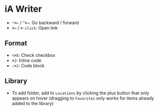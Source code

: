 # iA Writer

- `⌃⌘←` / `^⌘→`: Go backward / forward
- `⌘↩` / `⌘-click`: Open link

## Format

- `⌥⌘X`: Check checkbox
- `⌘J`: Inline code
- `⇧⌘J`: Code block

## Library

- To add folder, add to `Locations` by clicking the plus button that only appears on hover (dragging to `Favorites` only works for items already added to the library)
